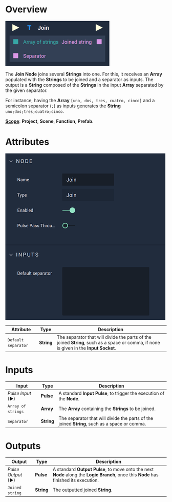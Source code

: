 # Overview

![The Join Node.](../../.gitbook/assets/joinupdatedimage.png)

<!-- The **Join Node** joins the elements of an **Array** populated with **Strings** into a generated **String**, separated by a separator given by the user. -->

The **Join Node** joins several **Strings** into one. For this, it receives an **Array** populated with the **Strings** to be joined and a separator as inputs. The output is a **String** composed of the **Strings** in the input **Array** separated by the given separator.

For instance, having the **Array** `[uno, dos, tres, cuatro, cinco]` and a semicolon separator (`;`) as inputs generates the **String** `uno;dos;tres;cuatro;cinco`. 

[**Scope**](../overview.md#scopes): **Project**, **Scene**, **Function**, **Prefab**.

# Attributes
![The Join Node Attributes.](../../.gitbook/assets/joinattributes.png)

|Attribute|Type|Description|
|---|---|---|
|`Default separator`|**String**|The separator that will divide the parts of the joined **String**, such as a space or comma, if none is given in the **Input** **Socket**.|

# Inputs

|Input|Type|Description|
|---|---|---|
|*Pulse Input* (►)|**Pulse**|A standard **Input Pulse**, to trigger the execution of the **Node**.|
|`Array of strings`|**Array**|The **Array** containing the **Strings** to be joined.|
|`Separator`|**String**|The separator that will divide the parts of the joined **String**, such as a space or comma.|

# Outputs

|Output|Type|Description|
|---|---|---|
|*Pulse Output* (►)|**Pulse**|A standard **Output Pulse**, to move onto the next **Node** along the **Logic Branch**, once this **Node** has finished its execution.|
|`Joined string`|**String**|The outputted joined **String**.|

